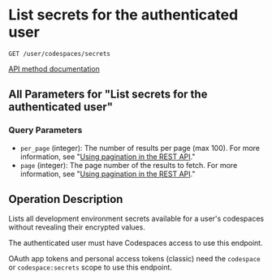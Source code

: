 # List secrets for the authenticated user

`GET /user/codespaces/secrets`

[API method documentation](https://docs.github.com/rest/codespaces/secrets#list-secrets-for-the-authenticated-user)

## All Parameters for "List secrets for the authenticated user"

### Query Parameters

- `per_page` (integer): The number of results per page (max 100). For more information, see "[Using pagination in the REST API](https://docs.github.com/rest/using-the-rest-api/using-pagination-in-the-rest-api)."
- `page` (integer): The page number of the results to fetch. For more information, see "[Using pagination in the REST API](https://docs.github.com/rest/using-the-rest-api/using-pagination-in-the-rest-api)."

## Operation Description

Lists all development environment secrets available for a user's codespaces without revealing their
encrypted values.

The authenticated user must have Codespaces access to use this endpoint.

OAuth app tokens and personal access tokens (classic) need the `codespace` or `codespace:secrets` scope to use this endpoint.
